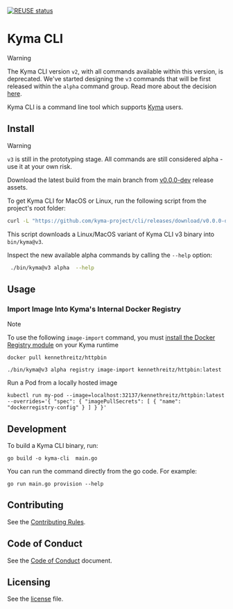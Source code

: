 <!-- markdown-link-check-disable-next-line -->
[![REUSE status](https://api.reuse.software/badge/github.com/kyma-project/cli)](https://api.reuse.software/info/github.com/kyma-project/cli)

# Kyma CLI

> [!WARNING]
> The Kyma CLI version `v2`, with all commands available within this version, is deprecated. We've started designing the `v3` commands that will be first released within the `alpha` command group.
> Read more about the decision [here](https://github.com/kyma-project/community/issues/872).

Kyma CLI is a command line tool which supports [Kyma](https://github.com/kyma-project/kyma) users.

## Install 

> [!WARNING]
> `v3` is still in the prototyping stage. All commands are still considered alpha - use it at your own risk.

Download the latest build from the main branch from [v0.0.0-dev](https://github.com/kyma-project/cli/releases/tag/v0.0.0-dev) release assets.

To get Kyma CLI for MacOS or Linux, run the following script from the project's root folder:
```sh
curl -L "https://github.com/kyma-project/cli/releases/download/v0.0.0-dev/kyma_$(uname -s)_$(uname -m).tar.gz" | tar -zxvf - -C bin kyma && mv bin/kyma bin/kyma@v3
```

This script downloads a Linux/MacOS variant of Kyma CLI v3 binary into `bin/kyma@v3`.

Inspect the new available alpha commands by calling the `--help` option: 

```sh
 ./bin/kyma@v3 alpha  --help
```


## Usage

### Import Image Into Kyma's Internal Docker Registry

> [!NOTE]
> To use the following `image-import` command, you must [install the Docker Registry module](https://github.com/kyma-project/docker-registry?tab=readme-ov-file#install) on your Kyma runtime

```
docker pull kennethreitz/httpbin

./bin/kyma@v3 alpha registry image-import kennethreitz/httpbin:latest
```
Run a Pod from a locally hosted image
```
kubectl run my-pod --image=localhost:32137/kennethreitz/httpbin:latest --overrides='{ "spec": { "imagePullSecrets": [ { "name": "dockerregistry-config" } ] } }'

```
## Development

To build a Kyma CLI binary, run:
```
go build -o kyma-cli  main.go
```

You can run the command directly from the go code. For example:
```
go run main.go provision --help
```
## Contributing
<!--- mandatory section - do not change this! --->

See the [Contributing Rules](CONTRIBUTING.md).

## Code of Conduct
<!--- mandatory section - do not change this! --->

See the [Code of Conduct](CODE_OF_CONDUCT.md) document.

## Licensing
<!--- mandatory section - do not change this! --->

See the [license](LICENSE) file.
